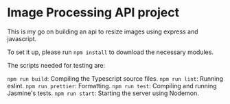# Image Processing API project

This is my go on building an api to resize images using express and javascript.

To set it up, please run `npm install` to download the necessary modules.

The scripts needed for testing are:

`npm run build`: Compiling the Typescript source files.
`npm run lint`: Running eslint.
`npm run prettier`: Formatting.
`npm run test`: Compiling and running Jasmine's tests.
`npm run start`: Starting the server using Nodemon.
